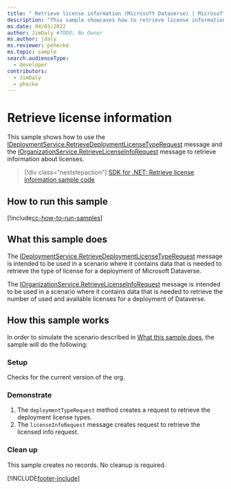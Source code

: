 ```yaml
---
title: " Retrieve license information (Microsoft Dataverse) | Microsoft Docs" # Intent and product brand in a unique string of 43-59 chars including spaces
description: "This sample showcases how to retrieve license information " # 115-145 characters including spaces. This abstract displays in the search result.
ms.date: 04/03/2022
author: JimDaly #TODO: No Owner
ms.author: jdaly
ms.reviewer: pehecke
ms.topic: sample
search.audienceType:
  - developer
contributors:
  - JimDaly
  - phecke
---
```


# Retrieve license information

This sample shows how to use the [IDeploymentService.RetrieveDeploymentLicenseTypeRequest](/dotnet/api/microsoft.crm.sdk.messages.retrievedeploymentlicensetyperequest) message and the [IOrganizationService.RetrieveLicenseInfoRequest](/dotnet/api/microsoft.crm.sdk.messages.retrievelicenseinforequest) message to retrieve information about licenses.

> [!div class="nextstepaction"]
> [SDK for .NET: Retrieve license information sample code](https://github.com/microsoft/PowerApps-Samples/tree/master/dataverse/orgsvc/CSharp/RetrieveLicenseInformation)

## How to run this sample

[!include[cc-how-to-run-samples](../../includes/cc-how-to-run-samples.md)]

## What this sample does

The [IDeploymentService.RetrieveDeploymentLicenseTypeRequest](/dotnet/api/microsoft.crm.sdk.messages.retrievedeploymentlicensetyperequest) message is intended to be used in a scenario where it contains data that is needed to retrieve the type of license for a deployment of Microsoft Dataverse.

The [IOrganizationService.RetrieveLicenseInfoRequest](/dotnet/api/microsoft.crm.sdk.messages.retrievelicenseinforequest) message is intended to be used in a scenario where it contains data that is needed to retrieve the number of used and available licenses for a deployment of Dataverse.

## How this sample works

In order to simulate the scenario described in [What this sample does](#what-this-sample-does), the sample will do the following:

### Setup

Checks for the current version of the org.

### Demonstrate

1. The `deploymentTypeRequest` method creates a request to retrieve the deployment license types.
2. The `licenseInfoRequest` message creates request to retrieve the licensed info request.

### Clean up

This sample creates no records. No cleanup is required.

[!INCLUDE[footer-include](../../../../includes/footer-banner.md)]
